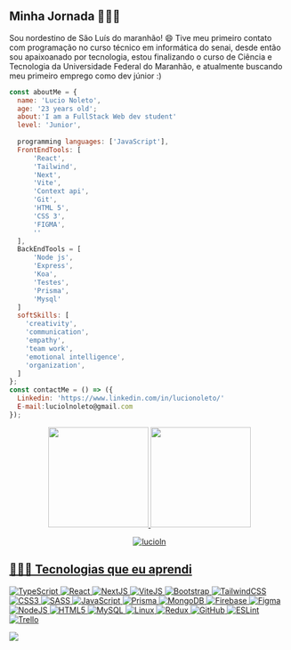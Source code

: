    ## Minha Jornada 👨🏻‍💻
Sou nordestino de São Luís do maranhão! 😄
Tive meu primeiro contato com programação no curso técnico em informática do senai, desde então sou apaixoanado por tecnologia, estou finalizando o curso de Ciência e Tecnologia da Universidade Federal do Maranhão, e atualmente buscando meu primeiro emprego como dev júnior :)
```JavaScript
const aboutMe = {
  name: 'Lucio Noleto',
  age: '23 years old';
  about:'I am a FullStack Web dev student'
  level: 'Junior',
  
  programming languages: ['JavaScript'],
  FrontEndTools: [
      'React',
      'Tailwind',
      'Next',
      'Vite',
      'Context api',
      'Git',
      'HTML 5',
      'CSS 3',
      'FIGMA',
      ''
  ],
  BackEndTools = [
      'Node js',
      'Express',
      'Koa',
      'Testes',
      'Prisma',
      'Mysql'
  ]
  softSkills: [
    'creativity',
    'communication',
    'empathy',
    'team work',
    'emotional intelligence',
    'organization',
  ]
};
const contactMe = () => ({
  Linkedin: 'https://www.linkedin.com/in/lucionoleto/'
  E-mail:luciolnoleto@gmail.com
});
```

  <a href="https://github.com/lucioln"/>
 <div align="center">
  <a href="https://github.com/lucioln">
  <img height="180em" src="https://github-readme-stats.vercel.app/api?username=lucioln&show_icons=true&theme=tokyonight&include_all_commits=true&count_private=true"/>
  <img height="180em" src="https://github-readme-stats.vercel.app/api/top-langs/?username=lucioln&layout=compact&langs_count=7&theme=tokyonight"/>
<p align="center" ><img src="https://github-readme-streak-stats.herokuapp.com/?user=lucioln&theme=tokyonight" alt="lucioln" /></p>
</div>

## 👨🏻‍💻 Tecnologias que eu aprendi 
![TypeScript](https://img.shields.io/badge/typescript-%23007ACC.svg?style=for-the-badge&logo=typescript&logoColor=white)
![React](https://img.shields.io/badge/react-%2320232a.svg?style=for-the-badge&logo=react&logoColor=%2361DAFB)
![NextJS](https://img.shields.io/badge/next.js-000000?style=for-the-badge&logo=nextdotjs&logoColor=white)
![ViteJS](https://img.shields.io/badge/Vite-B73BFE?style=for-the-badge&logo=vite&logoColor=FFD62E)
![Bootstrap](https://img.shields.io/badge/Bootstrap-563D7C?style=for-the-badge&logo=bootstrap&logoColor=white)
![TailwindCSS](https://img.shields.io/badge/tailwindcss-%2338B2AC.svg?style=for-the-badge&logo=tailwind-css&logoColor=white)
![CSS3](https://img.shields.io/badge/css3-%231572B6.svg?style=for-the-badge&logo=css3&logoColor=white)
![SASS](https://img.shields.io/badge/SASS-hotpink.svg?style=for-the-badge&logo=SASS&logoColor=white)
![JavaScript](https://img.shields.io/badge/javascript-%23323330.svg?style=for-the-badge&logo=javascript&logoColor=%23F7DF1E)
![Prisma](https://img.shields.io/badge/Prisma-3982CE?style=for-the-badge&logo=Prisma&logoColor=white)
![MongoDB](https://img.shields.io/badge/MongoDB-4EA94B?style=for-the-badge&logo=mongodb&logoColor=white)
![Firebase](https://img.shields.io/badge/firebase-ffca28?style=for-the-badge&logo=firebase&logoColor=black)
![Figma](https://img.shields.io/badge/figma-%23F24E1E.svg?style=for-the-badge&logo=figma&logoColor=white)
![NodeJS](https://img.shields.io/badge/node.js-6DA55F?style=for-the-badge&logo=node.js&logoColor=white)
![HTML5](https://img.shields.io/badge/html5-%23E34F26.svg?style=for-the-badge&logo=html5&logoColor=white)
![MySQL](https://img.shields.io/badge/mysql-%2300f.svg?style=for-the-badge&logo=mysql&logoColor=white)
![Linux](https://img.shields.io/badge/Linux-FCC624?style=for-the-badge&logo=linux&logoColor=black)
![Redux](https://img.shields.io/badge/redux-%23593d88.svg?style=for-the-badge&logo=redux&logoColor=white)
![GitHub](https://img.shields.io/badge/github-%23121011.svg?style=for-the-badge&logo=github&logoColor=white)
![ESLint](https://img.shields.io/badge/ESLint-4B3263?style=for-the-badge&logo=eslint&logoColor=white)
![Trello](https://img.shields.io/badge/Trello-%23026AA7.svg?style=for-the-badge&logo=Trello&logoColor=white)
</div>

  <a href="https://www.linkedin.com/in/lucionoleto/" target="_blank"><img src="https://img.shields.io/badge/-LinkedIn-%230077B5?style=for-the-badge&logo=linkedin&logoColor=white" target="_blank"></a> 
 
 



  
